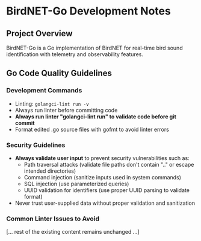# BirdNET-Go Development Notes

## Project Overview
BirdNET-Go is a Go implementation of BirdNET for real-time bird sound identification with telemetry and observability features.

## Go Code Quality Guidelines

### Development Commands
- Linting: `golangci-lint run -v`
- Always run linter before committing code
- **Always run linter "golangci-lint run" to validate code before git commit**
- Format edited .go source files with gofmt to avoid linter errors

### Security Guidelines
- **Always validate user input** to prevent security vulnerabilities such as:
  - Path traversal attacks (validate file paths don't contain ".." or escape intended directories)
  - Command injection (sanitize inputs used in system commands)
  - SQL injection (use parameterized queries)
  - UUID validation for identifiers (use proper UUID parsing to validate format)
- Never trust user-supplied data without proper validation and sanitization

### Common Linter Issues to Avoid

[... rest of the existing content remains unchanged ...]